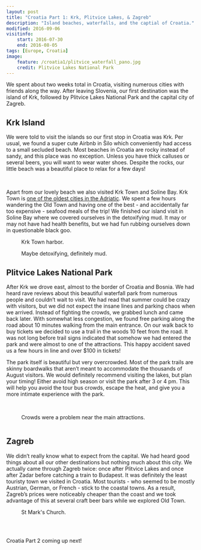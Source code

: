 ```yaml
---
layout: post
title: "Croatia Part 1: Krk, Plitvice Lakes, & Zagreb"
description: "Island beaches, waterfalls, and the captial of Croatia."
modified: 2016-09-06
visitinfo:
    start: 2016-07-30
    end: 2016-08-05
tags: [Europe, Croatia]
image:
    feature: /croatia1/plitvice_waterfall_pano.jpg
    credit: Plitvice Lakes National Park
---
```


We spent about two weeks total in Croatia, visiting numerous cities with friends along the way. After leaving Slovenia, our first destination was the island of Krk, followed by Plitvice Lakes National Park and the capital city of Zagreb.

## Krk Island

We were told to visit the islands so our first stop in Croatia was Krk. Per usual, we found a super cute Airbnb in Šilo which conveniently had access to a small secluded beach. Most beaches in Croatia are rocky instead of sandy, and this place was no exception. Unless you have thick calluses or several beers, you will want to wear water shoes. Despite the rocks, our little beach was a beautiful place to relax for a few days!

<figure class="half">
    <a href="/images/croatia1/silo_beach_selfie.jpg"><img src="/images/croatia1/silo_beach_selfie.jpg" alt=""></a>
    <a href="/images/croatia1/silo_beach_dive.jpg"><img src="/images/croatia1/silo_beach_dive.jpg" alt=""></a>
</figure>

Apart from our lovely beach we also visited Krk Town and Soline Bay. Krk Town is [one of the oldest cities in the Adriatic](https://en.wikipedia.org/wiki/Krk_(town)). We spent a few hours wandering the Old Town and having one of the best - and accidentally far too expensive - seafood meals of the trip! We finished our island visit in Soline Bay where we covered ourselves in the detoxifying mud. It may or may not have had health benefits, but we had fun rubbing ourselves down in questionable black goo. 

<figure>
    <a href="/images/croatia1/krk_town_pano.jpg"><img src="/images/croatia1/krk_town_pano.jpg" alt=""></a>
    <figcaption>Krk Town harbor.</figcaption>
</figure>

<figure>
    <a href="/images/croatia1/mud.jpg"><img src="/images/croatia1/mud.jpg" alt=""></a>
    <figcaption>Maybe detoxifying, definitely mud.</figcaption>
</figure>

## Plitvice Lakes National Park

After Krk we drove east, almost to the border of Croatia and Bosnia. We had heard rave reviews about this beautiful waterfall park from numerous people and couldn’t wait to visit. We had read that summer could be crazy with visitors, but we did not expect the insane lines and parking chaos when we arrived. Instead of fighting the crowds, we grabbed lunch and came back later. With somewhat less congestion, we found free parking along the road about 10 minutes walking from the main entrance. On our walk back to buy tickets we decided to use a trail in the woods 10 feet from the road. It was not long before trail signs indicated that somehow we had entered the park and were almost to one of the attractions. This happy accident saved us a few hours in line and over $100 in tickets!

The park itself is beautiful but very overcrowded. Most of the park trails are skinny boardwalks that aren’t meant to accommodate the thousands of August visitors. We would definitely recommend visiting the lakes, but plan your timing! Either avoid high season or visit the park after 3 or 4 pm. This will help you avoid the tour bus crowds, escape the heat, and give you a more intimate experience with the park.

<figure>
    <a href="/images/croatia1/plitvice_above.jpg"><img src="/images/croatia1/plitvice_above.jpg" alt=""></a>
</figure>

<figure class="half">
    <a href="/images/croatia1/plitvice_crowd.jpg"><img src="/images/croatia1/plitvice_crowd.jpg" alt=""></a>
    <a href="/images/croatia1/plitvice_lakes_far.jpg"><img src="/images/croatia1/plitvice_lakes_far.jpg" alt=""></a>
    <figcaption>Crowds were a problem near the main attractions.</figcaption>
</figure>

<figure>
    <a href="/images/croatia1/plitvice_selfie.jpg"><img src="/images/croatia1/plitvice_selfie.jpg" alt=""></a>
</figure>

## Zagreb

We didn’t really know what to expect from the capital. We had heard good things about all our other destinations but nothing much about this city. We actually came through Zagreb twice: once after Plitvice Lakes and once after Zadar before catching a train to Budapest. It was definitely the least touristy town we visited in Croatia. Most tourists - who seemed to be mostly Austrian, German, or French - stick to the coastal towns. As a result, Zagreb’s prices were noticeably cheaper than the coast and we took advantage of this at several craft beer bars while we explored Old Town.

<figure>
    <a href="/images/croatia1/st_marks_church.jpg"><img src="/images/croatia1/st_marks_church.jpg" alt=""></a>
    <figcaption>St Mark's Church.</figcaption>
</figure>

<figure class="half">
    <a href="/images/croatia1/beers.jpg"><img src="/images/croatia1/beers.jpg" alt=""></a>
    <a href="/images/croatia1/sunlight_roof.jpg"><img src="/images/croatia1/sunlight_roof.jpg" alt=""></a>
</figure>

<figure>
    <a href="/images/croatia1/art_museum.jpg"><img src="/images/croatia1/art_museum.jpg" alt=""></a>
</figure>

Croatia Part 2 coming up next!